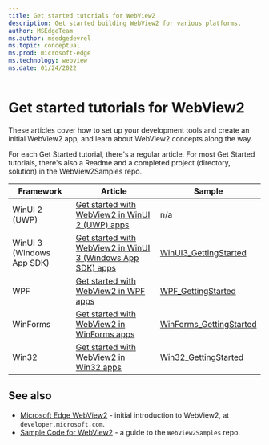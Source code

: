 ```yaml
---
title: Get started tutorials for WebView2
description: Get started building WebView2 for various platforms.
author: MSEdgeTeam
ms.author: msedgedevrel
ms.topic: conceptual
ms.prod: microsoft-edge
ms.technology: webview
ms.date: 01/24/2022
---
```

# Get started tutorials for WebView2

These articles cover how to set up your development tools and create an initial WebView2 app, and learn about WebView2 concepts along the way.

For each Get Started tutorial, there's a regular article.  For most Get Started tutorials, there's also a Readme and a completed project (directory, solution) in the WebView2Samples repo.

| Framework | Article | Sample |
|---|---|---|
| WinUI 2 (UWP) | [Get started with WebView2 in WinUI 2 (UWP) apps](winui2.md) | n/a |
| WinUI 3 (Windows App SDK) | [Get started with WebView2 in WinUI 3 (Windows App SDK) apps](winui.md) | [WinUI3_GettingStarted](https://github.com/MicrosoftEdge/WebView2Samples/tree/main/GettingStartedGuides/WinUI3_GettingStarted) |
| WPF | [Get started with WebView2 in WPF apps](wpf.md) | [WPF_GettingStarted](https://github.com/MicrosoftEdge/WebView2Samples/tree/main/GettingStartedGuides/WPF_GettingStarted) |
| WinForms | [Get started with WebView2 in WinForms apps](winforms.md) | [WinForms_GettingStarted](https://github.com/MicrosoftEdge/WebView2Samples/tree/main/GettingStartedGuides/WinForms_GettingStarted) |
| Win32 | [Get started with WebView2 in Win32 apps](win32.md) | [Win32_GettingStarted](https://github.com/MicrosoftEdge/WebView2Samples/tree/main/GettingStartedGuides/Win32_GettingStarted) |


<!-- ====================================================================== -->
## See also

* [Microsoft Edge WebView2](https://developer.microsoft.com/microsoft-edge/webview2) - initial introduction to WebView2, at `developer.microsoft.com`.
* [Sample Code for WebView2](../code-samples-links.md) - a guide to the `WebView2Samples` repo.
